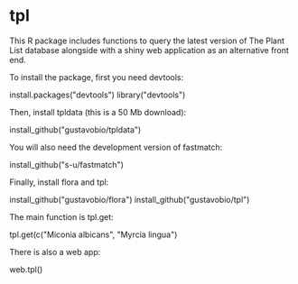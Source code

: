 tpl
===

This R package includes functions to query the latest version of The Plant List database alongside with a shiny web application as an alternative front end.

To install the package, first you need devtools:

install.packages("devtools")
library("devtools")

Then, install tpldata (this is a 50 Mb download):

install_github("gustavobio/tpldata")

You will also need the development version of fastmatch:

install_github("s-u/fastmatch")

Finally, install flora and tpl:

install_github("gustavobio/flora")
install_github("gustavobio/tpl")

The main function is tpl.get:

tpl.get(c("Miconia albicans", "Myrcia lingua")

There is also a web app:

web.tpl()
